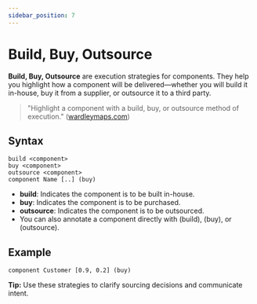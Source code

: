 ```yaml
---
sidebar_position: 7
---
```


# Build, Buy, Outsource

**Build, Buy, Outsource** are execution strategies for components. They help you highlight how a component will be delivered—whether you will build it in-house, buy it from a supplier, or outsource it to a third party.

> "Highlight a component with a build, buy, or outsource method of execution." ([wardleymaps.com](https://www.wardleymaps.com/intro))

## Syntax

```text
build <component>
buy <component>
outsource <component>
component Name [..] (buy)
```

- **build**: Indicates the component is to be built in-house.
- **buy**: Indicates the component is to be purchased.
- **outsource**: Indicates the component is to be outsourced.
- You can also annotate a component directly with (build), (buy), or (outsource).

## Example

```text
component Customer [0.9, 0.2] (buy)
```

**Tip:** Use these strategies to clarify sourcing decisions and communicate intent.
